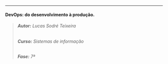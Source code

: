 
***
#### DevOps: do desenvolvimento à produção.
> ###### **Autor:** Lucas Sodré Teixeira
> ###### **Curso:** Sistemas de informação
> ###### **Fase:** 7ª

